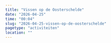 ```yaml
---
title: "Vissen op de Oosterschelde"
date: "2026-04-25"
time: "00:04"
slug: "2026-04-25-vissen-op-de-oosterschelde"
pagetype: "activiteiten"
location: ""
---
```




